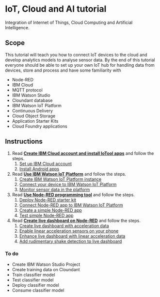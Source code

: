 # IoT, Cloud and AI tutorial

Integration of Internet of Things, Cloud Computing and Artificial Intelligence.

## Scope

This tutorial will teach you how to connect IoT devices to the cloud and develop analytics models to analyse sensor data.
By the end of this tutorial everyone should be able to set up your own IoT hub for handling data from devices, store and process
and have some familiarity with

* Node-RED
* IBM Cloud
* MQTT protocol
* IBM Watson Studio
* Cloundant database
* IBM Watson IoT Platform
* Continuous Delivery
* Cloud Object Storage
* Application Starter Kits
* Cloud Foundry applications

## Instructions

1. Read [**Create IBM Cloud account and install IoTool apps**](tutorial/1-SETUP.md) and follow the steps.
    1. [Set up IBM Cloud account](tutorial/1-SETUP.md#set-up-ibm-cloud-account)
    1. [Install Android apps](tutorial/1-SETUP.md#install-android-apps)
1. Read [**Use IBM Watson IoT Platform**](tutorial/2-PLATFORM.md) and follow the steps.
    1. [Create IBM Watson IoT Platform instance](tutorial/2-PLATFORM.md#create-ibm-watson-iot-platform-instance)
    1. [Connect your device to IBM Watson IoT Platform](tutorial/2-PLATFORM.md#connect-your-device-to-ibm-watson-iot-platform)
    1. [Monitor sensor data in the platform](tutorial/2-PLATFORM.md#monitor-sensor-data-in-the-platform)
1. Read [**Use Node-RED programming tool**](tutorial/3-NODERED.md) and follow the steps.
    1. [Deploy Node-RED starter kit](tutorial/3-NODERED.md#deploy-node-red-starter-kit)
    1. [Connect Node-RED app to IBM Watson IoT Platform](tutorial/3-NODERED.md#connect-node-red-app-to-ibm-watson-iot-platform)
    1. [Create a simple Node-RED app](tutorial/3-NODERED.md#create-a-simple-node-red-app)
    1. [Test simple Node-RED app](tutorial/3-NODERED.md#test-simple-node-red-app)
1. Read [**Create live dashboard on Node-RED**](tutorial/4-DASHBOARD.md) and follow the steps.
    1. [Create live dashboard with acceleration data](tutorial/4-DASHBOARD.md#create-live-dashboard-with-acceleration-data)
    1. [Enable linear acceleration sensors on your phone](tutorial/4-DASHBOARD.md#enable-linear-acceleration-sensors-on-your-phone)
    1. [Enhance live dashboard with linear acceleration data](tutorial/4-DASHBOARD.md#enhance-live-dashboard-with-linear-acceleration-data)
    1. [Add rudimentary shake detection to live dashboard](tutorial/4-DASHBOARD.md#add-rudimentary-shake-detection-to-live-dashboard)

### To do

* Create IBM Watson Studio Project
* Create training data on Cloundant
* Train classifier model
* Test classifier model
* Deploy classifier model
* Consume classifier model
